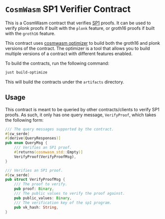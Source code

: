 # `CosmWasm` SP1 Verifier Contract

This is a CosmWasm contract that verifies [SP1](https://github.com/succinctlabs/sp1) proofs. It can be used to verify plonk proofs if built with the `plonk` feature, or groth16 proofs if built with the `groth16` feature.

This contract uses [cosmwasm optimizer](https://github.com/CosmWasm/optimizer) to build both the groth16 and plonk versions of the contract. The optimizer is a tool that allows you to build multiple versions of a contract with different features enabled.

To build the contracts, run the following command:

```sh
just build-optimize
```

This will build the contracts under the `artifacts` directory.

## Usage

This contract is meant to be queried by other contracts/clients to verify SP1 proofs. As such, it only has one query message, `VerifyProof`, which takes the following form:

```rust
/// The query messages supported by the contract.
#[cw_serde]
#[derive(QueryResponses)]
pub enum QueryMsg {
    /// Verifies an SP1 proof.
    #[returns(cosmwasm_std::Empty)]
    VerifyProof(VerifyProofMsg),
}

/// Verifies an SP1 proof.
#[cw_serde]
pub struct VerifyProofMsg {
    /// The proof to verify.
    pub proof: Binary,
    /// The public values to verify the proof against.
    pub public_values: Binary,
    /// The verification key of the sp1 program.
    pub vk_hash: String,
}
```
